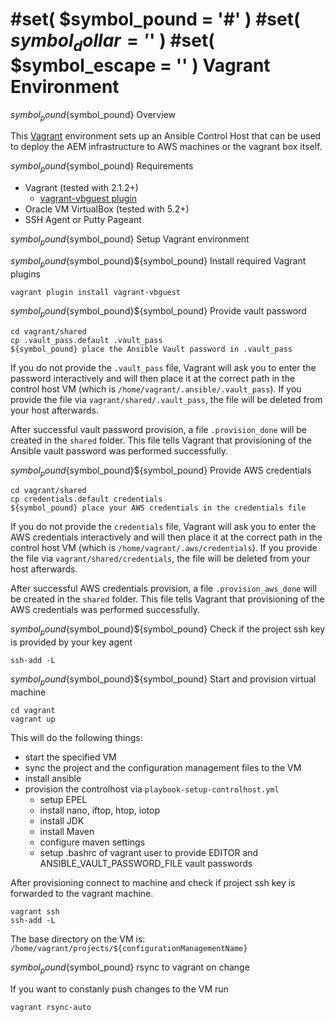 #set( $symbol_pound = '#' )
#set( $symbol_dollar = '$' )
#set( $symbol_escape = '\' )
Vagrant Environment
===================

${symbol_pound}${symbol_pound} Overview

This [Vagrant][vagrant] environment sets up an Ansible Control Host that can be used to deploy the AEM infrastructure to AWS machines or the vagrant box itself.


${symbol_pound}${symbol_pound} Requirements

* Vagrant (tested with 2.1.2+)
  * [vagrant-vbguest plugin][vagrant-vbguest]
* Oracle VM VirtualBox (tested with 5.2+)
* SSH Agent or Putty Pageant


${symbol_pound}${symbol_pound} Setup Vagrant environment

${symbol_pound}${symbol_pound}${symbol_pound} Install required Vagrant
plugins

    vagrant plugin install vagrant-vbguest

${symbol_pound}${symbol_pound}${symbol_pound} Provide vault password

    cd vagrant/shared
    cp .vault_pass.default .vault_pass
    ${symbol_pound} place the Ansible Vault password in .vault_pass
    
If you do not provide the `.vault_pass` file, Vagrant will ask you to enter the password interactively and will then place it at the correct path in the control host VM (which is `/home/vagrant/.ansible/.vault_pass`).
If you provide the file via `vagrant/shared/.vault_pass`, the file will be deleted from your host afterwards.

After successful vault password provision, a file `.provision_done` will be created in the `shared` folder. This file tells Vagrant that provisioning of the Ansible vault password was performed successfully.

${symbol_pound}${symbol_pound}${symbol_pound} Provide AWS credentials

    cd vagrant/shared
    cp credentials.default credentials
    ${symbol_pound} place your AWS credentials in the credentials file

If you do not provide the `credentials` file, Vagrant will ask you to enter the AWS credentials interactively and will then place it at the correct path in the control host VM (which is `/home/vagrant/.aws/credentials`).
If you provide the file via `vagrant/shared/credentials`, the file will be deleted from your host afterwards.

After successful AWS credentials provision, a file `.provision_aws_done` will be created in the `shared` folder. This file tells Vagrant that provisioning of the AWS credentials was performed successfully.

${symbol_pound}${symbol_pound}${symbol_pound} Check if the project ssh key is provided by your key agent

    ssh-add -L

${symbol_pound}${symbol_pound}${symbol_pound} Start and provision virtual machine

    cd vagrant
    vagrant up

This will do the following things:
* start the specified VM
* sync the project and the configuration management files to the VM
* install ansible
* provision the controlhost via `playbook-setup-controlhost.yml`
  * setup EPEL
  * install nano, iftop, htop, iotop
  * install JDK
  * install Maven
  * configure maven settings
  * setup .bashrc of vagrant user to provide EDITOR and
    ANSIBLE_VAULT_PASSWORD_FILE vault passwords

After provisioning connect to machine and check if project ssh key is
forwarded to the vagrant machine.

    vagrant ssh
    ssh-add -L

The base directory on the VM is:
`/home/vagrant/projects/${configurationManagementName}`


${symbol_pound}${symbol_pound} rsync to vagrant on change

If you want to constanly push changes to the VM run

    vagrant rsync-auto



[vagrant]: https://www.vagrantup.com/
[vagrant-vbguest]: https://github.com/dotless-de/vagrant-vbguest
